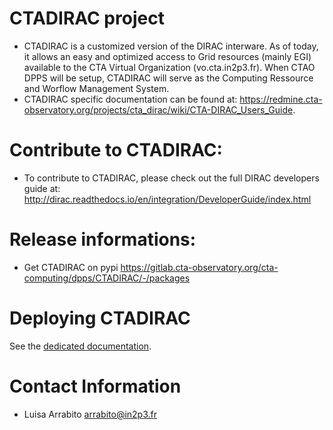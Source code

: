 # CTADIRAC project
* CTADIRAC is a customized version of the DIRAC interware. As of today, it allows an easy and optimized access to Grid resources (mainly EGI) available to the CTA Virtual Organization (vo.cta.in2p3.fr). When CTAO DPPS will be setup, CTADIRAC will serve as the Computing Ressource and Worflow Management System.
* CTADIRAC specific documentation can be found at:
 https://redmine.cta-observatory.org/projects/cta_dirac/wiki/CTA-DIRAC_Users_Guide.
  
# Contribute to CTADIRAC:
* To contribute to CTADIRAC, please check out the full DIRAC developers guide at:
  http://dirac.readthedocs.io/en/integration/DeveloperGuide/index.html


# Release informations:
* Get CTADIRAC on pypi
  https://gitlab.cta-observatory.org/cta-computing/dpps/CTADIRAC/-/packages

# Deploying CTADIRAC

See the [dedicated documentation](docs/install_CTADIRAC.md).

# Contact Information
* Luisa Arrabito <arrabito@in2p3.fr>
